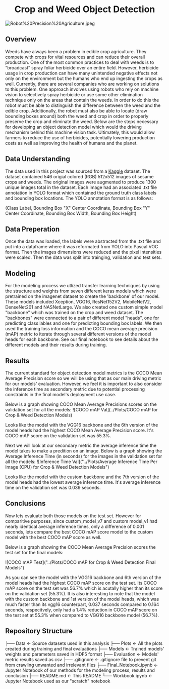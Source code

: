 # <center>Crop and Weed Object Detection</center>
![Robot%20Precision%20Agriculture.jpeg](attachment:Robot%20Precision%20Agriculture.jpeg)

## Overview

Weeds have always been a problem in edible crop agriculture. They compete with crops for vital resources and can reduce their overall production. One of the most common practices to deal with weeds is to “broadcast” spray foliar herbicide over an entire field. However, herbicide usage in crop production can have many unintended negative effects not only on the environment but the humans who end up ingesting the crops as well. Currently, there are several companies who are working on solutions to this problem. One approach involves using robots who rely on machine vision to selectively spray herbicide or use some other elimination technique only on the areas that contain the weeds. In order to do this the robot must be able to distinguish the difference between the weed and the edible crop. Additionally, the robot must also be able to locate (draw bounding boxes around) both the weed and crop in order to properly preserve the crop and eliminate the weed. Below are the steps necessary for developing an object detection model which would the driving mechanism behind this machine vision task. Ultimately, this would allow farmers to reduce the use of herbicides, potentially lowering production costs as well as improving the health of humans and the planet.

## Data Understanding

The data used in this project was sourced from a [Kaggle](https://www.kaggle.com/datasets/ravirajsinh45/crop-and-weed-detection-data-with-bounding-boxes) dataset. The dataset contained 546 origial colored (RGB) 512x512 images of sesame crops and weeds. The original images were augmented to produce 1300 unique images total in the dataset. Each image had an associated .txt file annotation in YOLO format which contained the ground truth class labels and bounding box locations. The YOLO annotation format is as follows: 

(Class Label, Bounding Box "X" Center Coordinate, Bounding Box "Y" Center Coordinate, Bounding Box Width, Bounding Box Height)

## Data Preperation

Once the data was loaded, the labels were abstracted from the .txt file and put into a dataframe where it was reformated from YOLO into Pascal VOC format. Then the images dimensions were reduced and the pixel intensities were scaled. Then the data was split into trainging, validation and test sets.

## Modeling

For the modeling process we utlized transfer learning techniques by using the structure and weights from seven different keras models which were pretrained on the imagenet dataset to create the 'backbone' of our model. These models included Xception, VGG16, ResNet152V2, MobileNetV2, DenseNet201 and NASNetLarge. We also created one custom simple model "backbone" which was trained on the crop and weed dataset. The "backbones" were connected to a pair of different model "heads", one for predicting class lables and one for predicting bounding box labels. We then used the training loss information and the COCO mean average precision (mAP) metric to iterate through several different versions of the model heads for each backbone. See our final notebook to see details about the different models and their results during training. 

## Results

The current standard for object detection model metrics is the COCO Mean Average Precision score so we will be using that as our main driving metric for our models' evaluation. However, we feel it is important to also consider the inference time as secondary metric due to potential processing constraints in the final model's deployment use case.

Below is a graph showing COCO Mean Average Precisions scores on the validation set for all the models:
![COCO mAP Val](../Plots/COCO mAP for Crop & Weed Detection Models)

Looks like the model with the VGG16 backbone and the 6th version of the model heads had the highest COCO Mean Average Precision score. It's COCO mAP score on the validation set was 55.3%.

Next we will look at our secondary metric the average inference time the model takes to make a predition on an image. Below is a graph showing the Average Inference Time (in seconds) for the images in the validation set for all the models:
![Inference Time Val]("../Plots/Average Inference Time Per Image (CPU) for Crop & Weed Detection Models")

Looks like the model with the custom backbone and the 7th version of the model heads had the lowest average inference time. It's average inference time on the validation set was 0.039 seconds.

## Conclusions

Now lets evaluate both those models on the test set. However for comparitive purposes, since custom_model_v7 and custom model_v1 had nearly identical average inference times, only a difference of 0.001 seconds, lets compare the best COCO mAP score model to the custom model with the best COCO mAP score as well.

Below is a graph showing the COCO Mean Average Precision scores the test set for the final models:

![COCO mAP Test]("../Plots/COCO mAP for Crop & Weed Detection Final Models")

As you can see the model with the VGG16 backbone and 6th version of the model heads had the highest COCO mAP score on the test set. Its COCO mAP score on the test set was 56.7% which is acutally higher than its score on the validation set (55.3%). It is also interesting to note that the model with the custom backbone and 1st version of the model heads, which was much faster than its vgg16 counterpart, 0.037 seconds compared to 0.164 seconds, respecitvely, only had a 1.4% reduction in COCO mAP score on the test set at 55.3% when compared to VGG16 backbone model (56.7%).

## Repository Structure

├── Data                               <- Source datasets used in this analysis
├── Plots                              <- All the plots created during training and final evaluations
├── Models                             <- Trained models' weights and parameters saved in HDF5 format
├── Evaluation                         <- Models' metric results saved as csv
├── .gitignore                         <- .gitignore file to prevent git from crawling unwanted and irrelevant files
├── Final_Notebook.ipynb               <- Jupyter Notebook of our methods for the modeling process, results and conclusion
├── README.md                          <- This README
└── Workbook.ipynb                     <- Jupyter Notebook used as our "scratch" notebook